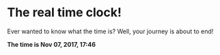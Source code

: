 # The real time clock!

Ever wanted to know what the time is? Well, your journey is about to end!

**The time is Nov 07, 2017, 17:46**
